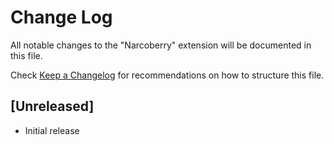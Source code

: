 # Change Log

All notable changes to the "Narcoberry" extension will be documented in this file.

Check [Keep a Changelog](http://keepachangelog.com/) for recommendations on how to structure this file.

## [Unreleased]

- Initial release
